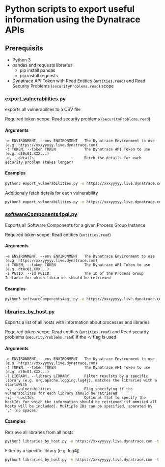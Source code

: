 # Python scripts to export useful information using the Dynatrace APIs

## Prerequisits
- Python 3
- pandas and requests libraries
  - pip install pandas
  - pip install requests
- Dynatrace API Token with Read Entities (`entities.read`) and Read Security Problems (`securityProblems.read`) scope 


### [export_vulnerabilities.py](export_vulnerabilities.py)
exports all vulnerabilites to a CSV file

Required token scope: Read security problems (`securityProblems.read`)

#### Arguments
```
-e ENVIRONMENT, --env ENVIRONMENT   The Dynatrace Environment to use (e.g. https://xxxyyyyy.live.dynatrace.com)                    
-t TOKEN, --token TOKEN             The Dynatrace API Token to use (e.g. dt0c01.XXX...)                  
-d, --details                       Fetch the details for each security problem (takes longer)
```

#### Examples
```bash
python3 export_vulnerabilities.py -e https://xxxyyyyy.live.dynatrace.com -t dt0c01.XXX... 
```
Additionaly fetch details for each vulnerability
```bash
python3 export_vulnerabilities.py -e https://xxxyyyyy.live.dynatrace.com -t dt0c01.XXX... -d
```

### [softwareComponents4pgi.py](softwareComponents4pgi.py)
Exports all Software Components for a given Process Group Instance

Required token scope: Read entities (`entities.read`)

#### Arguments
```
-e ENVIRONMENT, --env ENVIRONMENT   The Dynatrace Environment to use (e.g. https://xxxyyyyy.live.dynatrace.com)                    
-t TOKEN, --token TOKEN             The Dynatrace API Token to use (e.g. dt0c01.XXX...)                  
-i PGIID, --id PGIID                The ID of the Process Group Instance for which libraries should be retrieved
```

#### Examples
```bash
python3 softwareComponents4pgi.py -e https://xxxyyyyy.live.dynatrace.com -t dt0c01.XXX... -id PROCESS_GROUP_INSTANCE_XXX
```

### [libraries_by_host.py](libraries_by_host.py)
Exports a list of all hosts with information about processes and libraries

Required token scope: Read entities (`entities.read`) and Read security problems (`securityProblems.read`) if the -v flag is used

#### Arguments
```
-e ENVIRONMENT, --env ENVIRONMENT   The Dynatrace Environment to use (e.g. https://xxxyyyyy.live.dynatrace.com)                    
-t TOKEN, --token TOKEN             The Dynatrace API Token to use (e.g. dt0c01.XXX...)     
-l LIBRARY, --library LIBRARY       Filter resulsts by a specific library (e.g. org.apache.logging.log4j), matches the libraries with a startsWith
-v, --vulnerabilities               Flag specifying if the vulnerabilites for each library should be retrieved  
-i, --hostIds                       Optional flat to specify the hostIds for which the information should be retrieved (if ommited all hosts will be included). Multiple IDs can be specified, sparated by ',' (no spaces)               
```

#### Examples
Retrieve all libraries from all hosts
```bash
python3 libraries_by_host.py -e https://xxxyyyyy.live.dynatrace.com -t dt0c01.XXX... 
```
Filter by a specific library (e.g. log4j)
```bash
python3 libraries_by_host.py -e https://xxxyyyyy.live.dynatrace.com -t dt0c01.XXX... -l org.apache.logging.log4j
```

